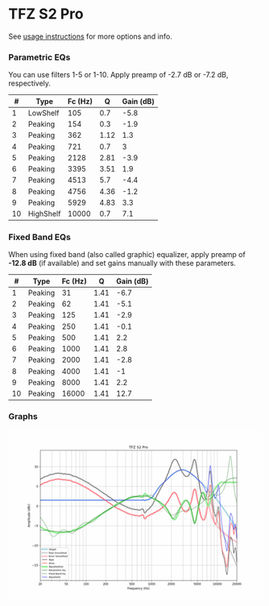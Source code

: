 # TFZ S2 Pro
See [usage instructions](https://github.com/jaakkopasanen/AutoEq#usage) for more options and info.

### Parametric EQs
You can use filters 1-5 or 1-10. Apply preamp of -2.7 dB or -7.2 dB, respectively.

|   # | Type      |   Fc (Hz) |    Q |   Gain (dB) |
|-----|-----------|-----------|------|-------------|
|   1 | LowShelf  |       105 | 0.7  |        -5.8 |
|   2 | Peaking   |       154 | 0.3  |        -1.9 |
|   3 | Peaking   |       362 | 1.12 |         1.3 |
|   4 | Peaking   |       721 | 0.7  |         3   |
|   5 | Peaking   |      2128 | 2.81 |        -3.9 |
|   6 | Peaking   |      3395 | 3.51 |         1.9 |
|   7 | Peaking   |      4513 | 5.7  |        -4.4 |
|   8 | Peaking   |      4756 | 4.36 |        -1.2 |
|   9 | Peaking   |      5929 | 4.83 |         3.3 |
|  10 | HighShelf |     10000 | 0.7  |         7.1 |

### Fixed Band EQs
When using fixed band (also called graphic) equalizer, apply preamp of **-12.8 dB** (if available) and set gains manually with these parameters.

|   # | Type    |   Fc (Hz) |    Q |   Gain (dB) |
|-----|---------|-----------|------|-------------|
|   1 | Peaking |        31 | 1.41 |        -6.7 |
|   2 | Peaking |        62 | 1.41 |        -5.1 |
|   3 | Peaking |       125 | 1.41 |        -2.9 |
|   4 | Peaking |       250 | 1.41 |        -0.1 |
|   5 | Peaking |       500 | 1.41 |         2.2 |
|   6 | Peaking |      1000 | 1.41 |         2.8 |
|   7 | Peaking |      2000 | 1.41 |        -2.8 |
|   8 | Peaking |      4000 | 1.41 |        -1   |
|   9 | Peaking |      8000 | 1.41 |         2.2 |
|  10 | Peaking |     16000 | 1.41 |        12.7 |

### Graphs
![](./TFZ%20S2%20Pro.png)
